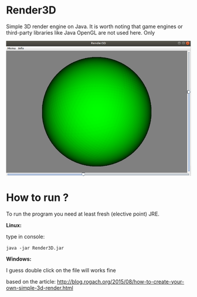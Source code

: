 # Render3D
Simple 3D render engine on Java.
It is worth noting that game engines or third-party libraries like Java OpenGL are not used here.
Only

![alt text](https://github.com/ProValdi/Render3D/blob/master/sphere.png)

# How to run ?
To run the program you need at least fresh (elective point) JRE.

**Linux:**

type in console:

```
java -jar Render3D.jar 
```
**Windows:**

I guess double click on the file will works fine


based on the article:
http://blog.rogach.org/2015/08/how-to-create-your-own-simple-3d-render.html
